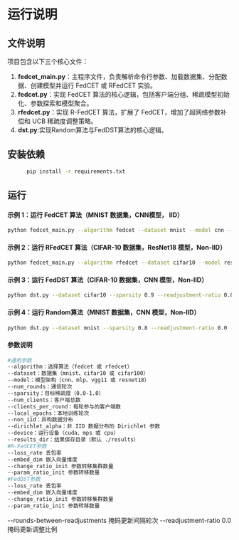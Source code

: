 # 运行说明

## 文件说明

项目包含以下三个核心文件：

1. **fedcet_main.py**：主程序文件，负责解析命令行参数、加载数据集、分配数据、创建模型并运行 FedCET 或 RFedCET 实验。
2. **fedcet.py**：实现 FedCET 算法的核心逻辑，包括客户端分组、稀疏模型初始化、参数探索和模型聚合。
3. **rfedcet.py**：实现 R-FedCET 算法，扩展了 FedCET，增加了超网络参数补偿和 UCB 稀疏度调整策略。
4. **dst.py**:实现Random算法与FedDST算法的核心逻辑。

## 安装依赖

```bash
      pip install -r requirements.txt
```

## 运行

#### 示例 1：运行 FedCET 算法（MNIST 数据集，CNN模型， IID）

```bash
python fedcet_main.py --algorithm fedcet --dataset mnist --model cnn --num_rounds 200 --sparsity 0.9 --num_clients 100 --local_epochs 5
```

#### 示例 2：运行 RFedCET 算法（CIFAR-10 数据集，ResNet18 模型，Non-IID）

```bash
python fedcet_main.py --algorithm rfedcet --dataset cifar10 --model resent18 --num_rounds 800 --sparsity 0.9 --num_clients 100 --local_epochs 5 --non_iid --dirichlet_alpha 0.5
```

#### 示例 3：运行 FedDST 算法（CIFAR-10 数据集，CNN 模型，Non-IID）

```bash
python dst.py --dataset cifar10 --sparsity 0.9 --readjustment-ratio 0.01 --rounds-between-readjustments 15
```

#### 示例 4：运行 Random算法（MNIST 数据集，CNN 模型，Non-IID）

```bash
python dst.py --dataset mnist --sparsity 0.8 --readjustment-ratio 0.0 --rounds 200
```
#### 参数说明

```bash
#通用参数
--algorithm：选择算法（fedcet 或 rfedcet）
--dataset：数据集（mnist、cifar10 或 cifar100）
--model：模型架构（cnn、mlp、vgg11 或 resnet18）
--num_rounds：通信轮次
--sparsity：目标稀疏度（0.0-1.0）
--num_clients：客户端总数
--clients_per_round：每轮参与的客户端数
--local_epochs：本地训练轮次
--non_iid：异构数据分布
--dirichlet_alpha：非 IID 数据分布的 Dirichlet 参数
--device：运行设备（cuda、mps 或 cpu）
--results_dir：结果保存目录（默认 ./results）
#R-FedCET参数
--loss_rate 丢包率
--embed_dim 嵌入向量维度
--change_ratio_init 参数转移集群数量
--param_ratio_init 参数转移数量
#FedDST参数
--loss_rate 丢包率
--embed_dim 嵌入向量维度
--change_ratio_init 参数转移集群数量
--param_ratio_init 参数转移数量
```
--rounds-between-readjustments 掩码更新间隔轮次
--readjustment-ratio 0.0 掩码更新调整比例



